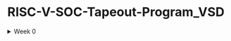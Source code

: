 # RISC-V-SOC-Tapeout-Program_VSD

<details>
  <summary>Week 0 </summary>

# Week 0 - Tools Installation

### Yosys
```python
$ sudo apt-get update
$ git clone https://github.com/YosysHQ/yosys.git
$ cd yosys
$ sudo apt install make (If make is not installed please install it)
$ sudo apt-get install build-essential clang bison flex \
libreadline-dev gawk tcl-dev libffi-dev git \
graphviz xdot pkg-config python3 libboost-system-dev \
libboost-python-dev libboost-filesystem-dev zlib1g-dev
$ make config-gcc
$ make
$ sudo make install

![Week 1 Screenshot](week1.png)  
*(Upload your image named `week1.png` to the repo root)*

### Code
```python
print("Hello from Week 1!")

